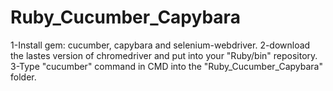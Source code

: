 # Ruby_Cucumber_Capybara
1-Install gem: cucumber, capybara and selenium-webdriver.
2-download the lastes version of chromedriver and put into your "Ruby/bin" repository.
3-Type "cucumber" command in CMD into the "Ruby_Cucumber_Capybara" folder.
